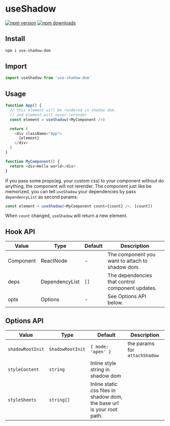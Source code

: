 # useShadow 

[![npm version](https://badgen.net/npm/v/use-shadow-dom)](https://npm.im/use-shadow-dom) [![npm downloads](https://badgen.net/npm/dm/use-shadow-dom)](https://npm.im/use-shadow-dom)

## Install

```bash
npm i use-shadow-dom
```

## Import

```ts
import useShadow from 'use-shadow-dom'
```

## Usage

```ts
function App() {
  // this element will be rendered in shadow dom.
  // and element will never rerender
  const element = useShadow(<MyComponent />)

  return (
    <div className="App">
      {element}
    </div>
  )
}

function MyComponent() {
  return <div>Hello world</div>
}
```

If you pass some props(eg. your custom css) to your component without do anything, the component will not rerender. The component just like be memorized. you can tell `useShadow` your dependencies by pass `dependencyList` as second params:

```ts
const element = useShadow(<MyComponent count={count} />, [count])
```

When `count` changed, `useShadow` will return a new element. 

## Hook API


| Value     |    Type | Default  | Description |
| -------- | --------| ----- | ----- |
| Component      |    ReactNode | -  | The component you want to attach to shadow dom. 
| deps | DependencyList | `[]` | The dependencies that control component updates.
| opts | Options | - |  See Options API below.


## Options API

| Value     |    Type | Default  | Description |
| -------- | --------| ----- | ----- |
| `shadowRootInit`      |    `ShadowRootInit` | `{ mode: 'open' }`  | the params for `attachShadow`
| `styleContent` | `string` | Inline style string in shadow dom |
| `styleSheets` | `string[]` | Inline static css files in shadow dom, the base url is your root path. 
